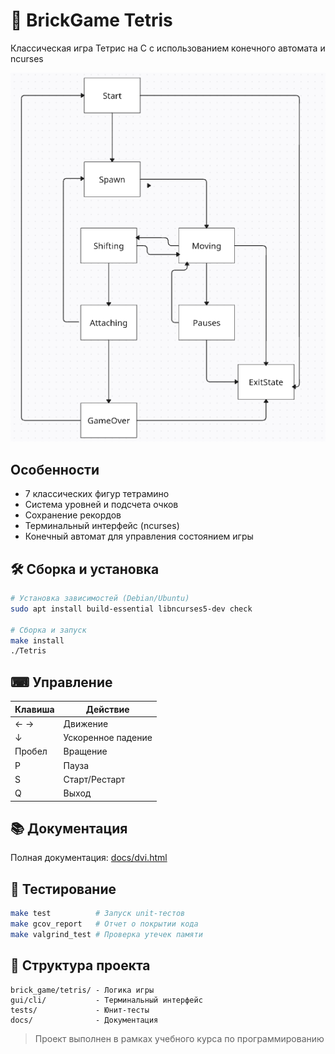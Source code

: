# 🧱 BrickGame Tetris

Классическая игра Тетрис на C с использованием конечного автомата и ncurses

![Game Screenshot](docs/KA.png)

## Особенности
- 7 классических фигур тетрамино
- Система уровней и подсчета очков
- Сохранение рекордов
- Терминальный интерфейс (ncurses)
- Конечный автомат для управления состоянием игры

## 🛠 Сборка и установка
```bash
# Установка зависимостей (Debian/Ubuntu)
sudo apt install build-essential libncurses5-dev check

# Сборка и запуск
make install
./Tetris
```

## ⌨ Управление
| Клавиша | Действие          |
|---------|-------------------|
| ← →     | Движение         |
| ↓       | Ускоренное падение|
| Пробел  | Вращение         |
| P       | Пауза            |
| S       | Старт/Рестарт    |
| Q       | Выход            |

## 📚 Документация
Полная документация: [docs/dvi.html](docs/dvi.html)

## 🧪 Тестирование
```bash
make test          # Запуск unit-тестов
make gcov_report   # Отчет о покрытии кода
make valgrind_test # Проверка утечек памяти
```

## 🧩 Структура проекта
```
brick_game/tetris/ - Логика игры
gui/cli/           - Терминальный интерфейс
tests/             - Юнит-тесты
docs/              - Документация
```

> Проект выполнен в рамках учебного курса по программированию